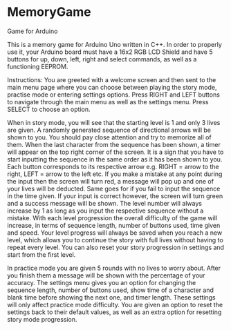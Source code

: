 # MemoryGame
Game for Arduino

This is a memory game for Arduino Uno written in C++. In order to properly use it, your Arduino board must have a 16x2 RGB LCD Shield and have 5 buttons for up, down, left, right and select commands, as well as a functioning EEPROM.

Instructions:
You are greeted with a welcome screen and then sent to the main menu page where you can choose between playing the story mode, practise mode or entering settings options. Press RIGHT and LEFT buttons to navigate through the main menu as well as the settings menu. Press SELECT to choose an option.

When in story mode, you will see that the starting level is 1 and only 3 lives are given. A randomly generated sequence of directional arrows will be shown to you. You should pay close attention and try to memorize all of them. When the last character from the sequence has been shown, a timer will appear on the top right corner of the screen. It is a sign that you have to start inputting the sequence in the same order as it has been shown to you. Each button corresponds to its respective arrow e.g. RIGHT = arrow to the right, LEFT = arrow to the left etc. If you make a mistake at any point during the input then the screen will turn red, a message will pop up and one of your lives will be deducted. Same goes for if you fail to input the sequence in the time given. If your input is correct however, the screen will turn green and a success message will be shown. The level number will always increase by 1 as long as you input the respective sequence without a mistake. With each level progression the overall difficulty of the game will increase, in terms of sequence length, number of buttons used, time given and speed. Your level progress will always be saved when you reach a new level, which allows you to continue the story with full lives without having to repeat every level. You can also reset your story progression in settings and start from the first level.

In practice mode you are given 5 rounds with no lives to worry about. After you finish them a message will be shown with the percentage of your accuracy. The settings menu gives you an option for changing the sequence length, number of buttons used, show time of a character and blank time before showing the next one, and timer length. These settings will only affect practice mode difficulty. You are given an option to reset the settings back to their default values, as well as an extra option for resetting story mode progression.
